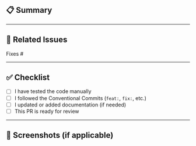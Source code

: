 ## 📋 Summary

<!-- Describe the changes in this PR. What was added, updated, or fixed? -->

---

## 🔗 Related Issues

<!-- List any related issues, e.g., Fixes #123, Closes #456 -->
Fixes #

---

## ✅ Checklist

- [ ] I have tested the code manually
- [ ] I followed the Conventional Commits (`feat:`, `fix:`, etc.)
- [ ] I updated or added documentation (if needed)
- [ ] This PR is ready for review

---

## 📸 Screenshots (if applicable)

<!-- Paste screenshots or screen recordings here -->
